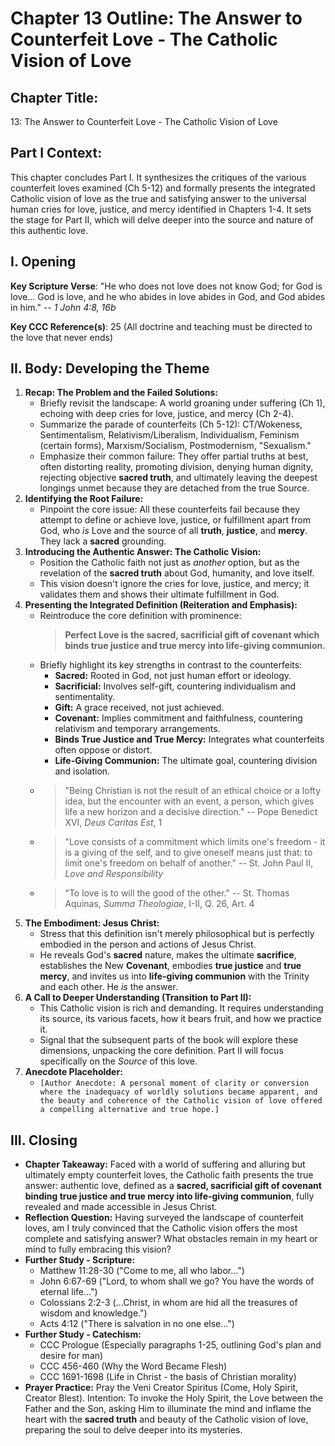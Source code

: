 # Chapter 13 Outline: The Answer to Counterfeit Love - The Catholic Vision of Love

## Chapter Title:
13: The Answer to Counterfeit Love - The Catholic Vision of Love

## Part I Context:
This chapter concludes Part I. It synthesizes the critiques of the various counterfeit loves examined (Ch 5-12) and formally presents the integrated Catholic vision of love as the true and satisfying answer to the universal human cries for love, justice, and mercy identified in Chapters 1-4. It sets the stage for Part II, which will delve deeper into the source and nature of this authentic love.

## I. Opening



**Key Scripture Verse**: "He who does not love does not know God; for God is love... God is love, and he who abides in love abides in God, and God abides in him." -- _1 John 4:8, 16b_

**Key CCC Reference(s)**: 25 (All doctrine and teaching must be directed to the love that never ends)

## II. Body: Developing the Theme

1.  **Recap: The Problem and the Failed Solutions:**
    *   Briefly revisit the landscape: A world groaning under suffering (Ch 1), echoing with deep cries for love, justice, and mercy (Ch 2-4).
    *   Summarize the parade of counterfeits (Ch 5-12): CT/Wokeness, Sentimentalism, Relativism/Liberalism, Individualism, Feminism (certain forms), Marxism/Socialism, Postmodernism, "Sexualism."
    *   Emphasize their common failure: They offer partial truths at best, often distorting reality, promoting division, denying human dignity, rejecting objective **sacred truth**, and ultimately leaving the deepest longings unmet because they are detached from the true Source.
2.  **Identifying the Root Failure:**
    *   Pinpoint the core issue: All these counterfeits fail because they attempt to define or achieve love, justice, or fulfillment apart from God, who *is* Love and the source of all **truth**, **justice**, and **mercy**. They lack a **sacred** grounding.
3.  **Introducing the Authentic Answer: The Catholic Vision:**
    *   Position the Catholic faith not just as *another* option, but as the revelation of the **sacred truth** about God, humanity, and love itself.
    *   This vision doesn't ignore the cries for love, justice, and mercy; it validates them and shows their ultimate fulfillment in God.
4.  **Presenting the Integrated Definition (Reiteration and Emphasis):**
    *   Reintroduce the core definition with prominence:
        > **Perfect Love is the sacred, sacrificial gift of covenant which binds true justice and true mercy into life-giving communion.**
    *   Briefly highlight its key strengths in contrast to the counterfeits:
        *   **Sacred:** Rooted in God, not just human effort or ideology.
        *   **Sacrificial:** Involves self-gift, countering individualism and sentimentality.
        *   **Gift:** A grace received, not just achieved.
        *   **Covenant:** Implies commitment and faithfulness, countering relativism and temporary arrangements.
        *   **Binds True Justice and True Mercy:** Integrates what counterfeits often oppose or distort.
        *   **Life-Giving Communion:** The ultimate goal, countering division and isolation.
    *   > "Being Christian is not the result of an ethical choice or a lofty idea, but the encounter with an event, a person, which gives life a new horizon and a decisive direction." -- Pope Benedict XVI, *Deus Caritas Est*, 1
    *   > "Love consists of a commitment which limits one's freedom - it is a giving of the self, and to give oneself means just that: to limit one's freedom on behalf of another." -- St. John Paul II, *Love and Responsibility*
    *   > "To love is to will the good of the other." -- St. Thomas Aquinas, *Summa Theologiae*, I-II, Q. 26, Art. 4
5.  **The Embodiment: Jesus Christ:**
    *   Stress that this definition isn't merely philosophical but is perfectly embodied in the person and actions of Jesus Christ.
    *   He reveals God's **sacred** nature, makes the ultimate **sacrifice**, establishes the New **Covenant**, embodies **true justice** and **true mercy**, and invites us into **life-giving communion** with the Trinity and each other. He *is* the answer.
6.  **A Call to Deeper Understanding (Transition to Part II):**
    *   This Catholic vision is rich and demanding. It requires understanding its source, its various facets, how it bears fruit, and how we practice it.
    *   Signal that the subsequent parts of the book will explore these dimensions, unpacking the core definition. Part II will focus specifically on the *Source* of this love.
7.  **Anecdote Placeholder:**
    *   `[Author Anecdote: A personal moment of clarity or conversion where the inadequacy of worldly solutions became apparent, and the beauty and coherence of the Catholic vision of love offered a compelling alternative and true hope.]`

## III. Closing

*   **Chapter Takeaway:** Faced with a world of suffering and alluring but ultimately empty counterfeit loves, the Catholic faith presents the true answer: authentic love, defined as a **sacred, sacrificial gift of covenant binding true justice and true mercy into life-giving communion**, fully revealed and made accessible in Jesus Christ.
*   **Reflection Question:** Having surveyed the landscape of counterfeit loves, am I truly convinced that the Catholic vision offers the most complete and satisfying answer? What obstacles remain in my heart or mind to fully embracing this vision?
*   **Further Study - Scripture:**
    *   Matthew 11:28-30 ("Come to me, all who labor...")
    *   John 6:67-69 ("Lord, to whom shall we go? You have the words of eternal life...")
    *   Colossians 2:2-3 (...Christ, in whom are hid all the treasures of wisdom and knowledge.")
    *   Acts 4:12 ("There is salvation in no one else...")
*   **Further Study - Catechism:**
    *   CCC Prologue (Especially paragraphs 1-25, outlining God's plan and desire for man)
    *   CCC 456-460 (Why the Word Became Flesh)
    *   CCC 1691-1698 (Life in Christ - the basis of Christian morality)
*   **Prayer Practice:** Pray the Veni Creator Spiritus (Come, Holy Spirit, Creator Blest). Intention: To invoke the Holy Spirit, the Love between the Father and the Son, asking Him to illuminate the mind and inflame the heart with the **sacred truth** and beauty of the Catholic vision of love, preparing the soul to delve deeper into its mysteries.

